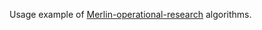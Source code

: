 Usage example of [Merlin-operational-research](https://github.com/merlin-source-libraries/Merlin-operational-research) algorithms.

